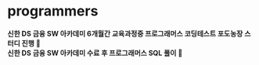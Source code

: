 # programmers
**신한 DS 금융 SW 아카데미 6개월간 교육과정중 프로그래머스 코딩테스트 포도농장 스터디 진행 🍇**\
**신한 DS 금융 SW 아카데미 수료 후 프로그래머스 SQL 풀이 🍖**

